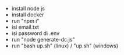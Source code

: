 - install node js
- install docker
- run "npm i"
- isi email.txt
- isi password di .env
- run "node generate-dc.js"
- run "bash up.sh" (linux) / "up.sh" (windows)